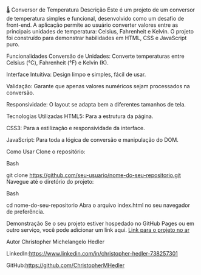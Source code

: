 🌡️ Conversor de Temperatura
Descrição
Este é um projeto de um conversor de temperatura simples e funcional, desenvolvido como um desafio de front-end. A aplicação permite ao usuário converter valores entre as principais unidades de temperatura: Celsius, Fahrenheit e Kelvin. O projeto foi construído para demonstrar habilidades em HTML, CSS e JavaScript puro.

Funcionalidades
Conversão de Unidades: Converte temperaturas entre Celsius (°C), Fahrenheit (°F) e Kelvin (K).

Interface Intuitiva: Design limpo e simples, fácil de usar.

Validação: Garante que apenas valores numéricos sejam processados na conversão.

Responsividade: O layout se adapta bem a diferentes tamanhos de tela.

Tecnologias Utilizadas
HTML5: Para a estrutura da página.

CSS3: Para a estilização e responsividade da interface.

JavaScript: Para toda a lógica de conversão e manipulação do DOM.

Como Usar
Clone o repositório:

Bash

git clone https://github.com/seu-usuario/nome-do-seu-repositorio.git
Navegue até o diretório do projeto:

Bash

cd nome-do-seu-repositorio
Abra o arquivo index.html no seu navegador de preferência.

Demonstração
Se o seu projeto estiver hospedado no GitHub Pages ou em outro serviço, você pode adicionar um link aqui.
[Link para o projeto no ar](URL-do-seu-projeto)

Autor
Christopher Michelangelo Hedler

LinkedIn:https://www.linkedin.com/in/christopher-hedler-738257301

GitHub:https://github.com/ChristopherMHedler
